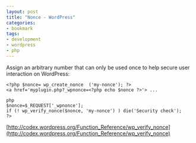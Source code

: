 ```yaml
---
layout: post
title: "Nonce - WordPress"
categories:
- bookmark
tags:
- development
- wordpress
- php
---
```


Assign an arbitrary number that can only be used once to help secure user interaction on WordPress:

    <?php $nonce= wp_create_nonce  ('my-nonce'); ?>
    <a href='myplugin.php?_wpnonce=<?php echo $nonce ?>'> ...
    
    php 
    $nonce=$_REQUEST['_wpnonce'];
    if (! wp_verify_nonce($nonce, 'my-nonce') ) die('Security check'); 
    ?>

[http://codex.wordpress.org/Function_Reference/wp_verify_nonce](http://codex.wordpress.org/Function_Reference/wp_verify_nonce)